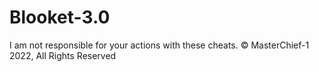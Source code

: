 # Blooket-3.0
I am not responsible for your actions with these cheats.
© MasterChief-1 2022, All Rights Reserved

